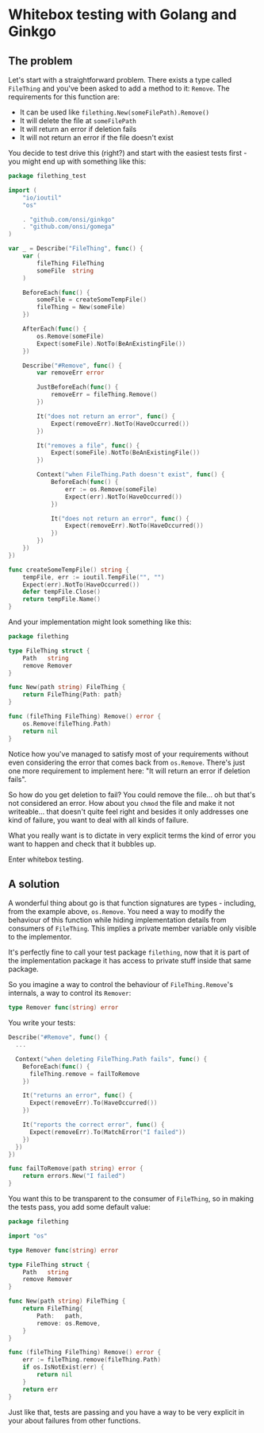 Whitebox testing with Golang and Ginkgo
=======================================

The problem
-----------

Let's start with a straightforward problem. There exists a type called `FileThing` and you've been asked to add a method to it: `Remove`. The requirements for this function are:

- It can be used like `filething.New(someFilePath).Remove()`
- It will delete the file at `someFilePath`
- It will return an error if deletion fails
- It will not return an error if the file doesn't exist

You decide to test drive this (right?) and start with the easiest tests first - you might end up with something like this:

```go
package filething_test

import (
	"io/ioutil"
	"os"

	. "github.com/onsi/ginkgo"
	. "github.com/onsi/gomega"
)

var _ = Describe("FileThing", func() {
	var (
		fileThing FileThing
		someFile  string
	)

	BeforeEach(func() {
		someFile = createSomeTempFile()
		fileThing = New(someFile)
	})

	AfterEach(func() {
		os.Remove(someFile)
		Expect(someFile).NotTo(BeAnExistingFile())
	})

	Describe("#Remove", func() {
		var removeErr error

		JustBeforeEach(func() {
			removeErr = fileThing.Remove()
		})

		It("does not return an error", func() {
			Expect(removeErr).NotTo(HaveOccurred())
		})

		It("removes a file", func() {
			Expect(someFile).NotTo(BeAnExistingFile())
		})

		Context("when FileThing.Path doesn't exist", func() {
			BeforeEach(func() {
				err := os.Remove(someFile)
				Expect(err).NotTo(HaveOccurred())
			})

			It("does not return an error", func() {
				Expect(removeErr).NotTo(HaveOccurred())
			})
		})
	})
})

func createSomeTempFile() string {
	tempFile, err := ioutil.TempFile("", "")
	Expect(err).NotTo(HaveOccurred())
	defer tempFile.Close()
	return tempFile.Name()
}
```

And your implementation might look something like this:

```go
package filething

type FileThing struct {
	Path   string
	remove Remover
}

func New(path string) FileThing {
	return FileThing{Path: path}
}

func (fileThing FileThing) Remove() error {
	os.Remove(fileThing.Path)
	return nil
}
```

Notice how you've managed to satisfy most of your requirements without even considering the error that comes back from `os.Remove`. There's just one more requirement to implement here: "It will return an error if deletion fails".

So how do you get deletion to fail? You could remove the file... oh but that's not considered an error. How about you `chmod` the file and make it not writeable... that doesn't quite feel right and besides it only addresses one kind of failure, you want to deal with all kinds of failure.

What you really want is to dictate in very explicit terms the kind of error you want to happen and check that it bubbles up.

Enter whitebox testing.

A solution
----------

A wonderful thing about go is that function signatures are types - including, from the example above, `os.Remove`. You need a way to modify the behaviour of this function while hiding implementation details from consumers of `FileThing`. This implies a private member variable only visible to the implementor.

It's perfectly fine to call your test package `filething`, now that it is part of the implementation package it has access to private stuff inside that same package.

So you imagine a way to control the behaviour of `FileThing.Remove`'s internals, a way to control its `Remover`:

```go
type Remover func(string) error
```

You write your tests:

```go
Describe("#Remove", func() {
  ...

  Context("when deleting FileThing.Path fails", func() {
    BeforeEach(func() {
      fileThing.remove = failToRemove
    })

    It("returns an error", func() {
      Expect(removeErr).To(HaveOccurred())
    })

    It("reports the correct error", func() {
      Expect(removeErr).To(MatchError("I failed"))
    })
  })
})

func failToRemove(path string) error {
	return errors.New("I failed")
}
```

You want this to be transparent to the consumer of `FileThing`, so in making the tests pass, you add some default value:

```go
package filething

import "os"

type Remover func(string) error

type FileThing struct {
	Path   string
	remove Remover
}

func New(path string) FileThing {
	return FileThing{
		Path:   path,
		remove: os.Remove,
	}
}

func (fileThing FileThing) Remove() error {
	err := fileThing.remove(fileThing.Path)
	if os.IsNotExist(err) {
		return nil
	}
	return err
}
```

Just like that, tests are passing and you have a way to be very explicit in your about failures from other functions.
